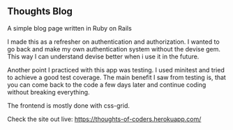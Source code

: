 ## Thoughts Blog

A simple blog page written in Ruby on Rails

I made this as a refresher on authentication and authorization.
I wanted to go back and make my own authentication system without the devise gem. This way I can understand devise better when i use it in the future.

Another point I practiced with this app was testing. I used minitest and tried to achieve a good test coverage.
The main benefit I saw from testing is, that you can come back to the code a few days later and continue coding without breaking everything.

The frontend is mostly done with css-grid.

Check the site out live: https://thoughts-of-coders.herokuapp.com/
